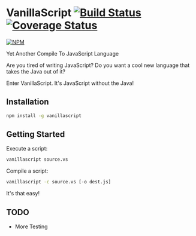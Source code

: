 # VanillaScript [![Build Status](https://img.shields.io/travis/gcochard/vanillascript.svg?style=flat)](https://travis-ci.org/gcochard/vanillascript) [![Coverage Status](https://img.shields.io/coveralls/gcochard/vanillascript.svg?style=flat)](https://coveralls.io/r/gcochard/vanillascript) 
[![NPM](https://nodei.co/npm/vanillascript.png?compact=true)](https://nodei.co/npm/vanillascript/)

Yet Another Compile To JavaScript Language

Are you tired of writing JavaScript? Do you want a cool new language that takes the Java out of it?

Enter VanillaScript. It's JavaScript without the Java!

## Installation
```bash
npm install -g vanillascript
```

## Getting Started
Execute a script:
```bash
vanillascript source.vs
```
Compile a script:
```bash
vanillascript -c source.vs [-o dest.js]
```
It's that easy!

## TODO
- More Testing
